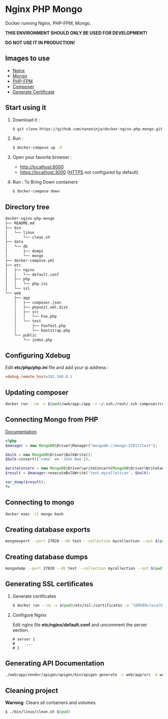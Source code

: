 # Nginx PHP Mongo

Docker running Nginx, PHP-FPM, Mongo.

**THIS ENVIRONMENT SHOULD ONLY BE USED FOR DEVELOPMENT!**

**DO NOT USE IT IN PRODUCTION!**

## Images to use

* [Nginx](https://hub.docker.com/_/nginx/)
* [Mongo](https://hub.docker.com/_/mongo/)
* [PHP-FPM](https://hub.docker.com/r/nanoninja/php-fpm/)
* [Composer](https://hub.docker.com/r/composer/composer/)
* [Generate Certificate](https://hub.docker.com/r/jacoelho/generate-certificate/)

## Start using it

1. Download it :

    ```sh
    $ git clone https://github.com/nanoninja/docker-nginx-php-mongo.git
    ```

2. Run :

    ```sh
    $ docker-compose up -d
    ```

3. Open your favorite browser :

    * [http://localhost:8000](http://localhost:8000/)
    * [https://localhost:3000](https://localhost:3000/) ([HTTPS](https://github.com/nanoninja/docker-nginx-php-mongo#generating-ssl-certificates) not configured by default)
    
4. Run : To Bring Down containers

    ```sh
    $ docker-compose down
    ```

## Directory tree

```sh
docker-nginx-php-mongo
├── README.md
├── bin
│   └── linux
│       └── clean.sh
├── data
│   └── db
│       ├── dumps
│       └── mongo
├── docker-compose.yml
├── etc
│   ├── nginx
│   │   └── default.conf
│   ├── php
│   │   └── php.ini
│   └── ssl
└── web
    ├── app
    │   ├── composer.json
    │   ├── phpunit.xml.dist
    │   ├── src
    │   │   └── Foo.php
    │   └── test
    │       ├── FooTest.php
    │       └── bootstrap.php
    └── public
        └── index.php
```

## Configuring Xdebug

Edit **etc/php/php.ini** file and add your ip address :

```ini
xdebug.remote_host=192.168.0.1
```

## Updating composer
```sh
docker run --rm -v $(pwd)/web/app:/app -v ~/.ssh:/root/.ssh composer/composer update
```

## Connecting Mongo from PHP

[Documentation](http://php.net/manual/fr/set.mongodb.php)

```php
<?php
$manager = new MongoDB\Driver\Manager("mongodb://mongo:27017/test");

$bulk = new MongoDB\Driver\BulkWrite();
$bulk->insert(['name' => 'John Doe']);

$writeConcern = new MongoDB\Driver\writeConcern(MongoDB\Driver\WriteConcern::MAJORITY, 100);
$result = $manager->executeBulkWrite('test.mycollection', $bulk);

var_dump($result);
?>
```

## Connecting to mongo
```sh
docker exec -it mongo bash
```

## Creating database exports

```sh
mongoexport --port 27020 --db test --collection mycollection --out $(pwd)/data/db/dumps/mycollection.json
```

## Creating database dumps

```sh
mongodump --port 27020 --db test --collection mycollection --out $(pwd)/data/db/dumps
```

## Generating SSL certificates

1. Generate certificates

    ```sh
    $ docker run --rm -v $(pwd)/etc/ssl:/certificates -e "SERVER=localhost" jacoelho/generate-certificate
    ```

2. Configure Nginx

    Edit nginx file **etc/nginx/default.conf** and uncomment the server section.

    ```nginx
    # server {
    #     ...
    # }
    ```

## Generating API Documentation

```sh
./web/app/vendor/apigen/apigen/bin/apigen generate -s web/app/src -d web/app/doc
```

## Cleaning project

**Warning**: Clears all containers and volumes.

```sh
$ ./bin/linux/clean.sh $(pwd)
```
